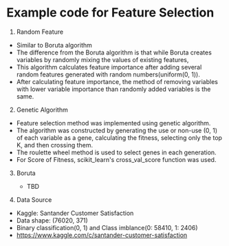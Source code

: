 # Example code for Feature Selection 

1. Random Feature
  - Similar to Boruta algorithm
  - The difference from the Boruta algorithm is that while Boruta creates variables by randomly mixing the values ​​of existing features,
  - This algorithm calculates feature importance after adding several random features generated with random numbers(uniform(0, 1)).
  - After calculating feature importance, the method of removing variables with lower variable importance than randomly added variables is the same.

2. Genetic Algorithm
  - Feature selection method was implemented using genetic algorithm.
  - The algorithm was constructed by generating the use or non-use (0, 1) of each variable as a gene, calculating the fitness, selecting only the top K, and then crossing them.
  - The roulette wheel method is used to select genes in each generation.
  - For Score of Fitness, scikit_learn's cross_val_score function was used.

3. Boruta
   - TBD

99. Data Source
  - Kaggle: Santander Customer Satisfaction
  - Data shape: (76020, 371)
  - Binary classification(0, 1) and Class imblance(0: 58410, 1: 2406)
  - https://www.kaggle.com/c/santander-customer-satisfaction
